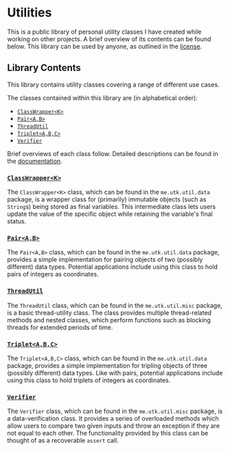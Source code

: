 # Utilities
This is a public library of personal utility classes I have created while working on other projects. A brief overview of its contents can be found below. This library can be used by anyone, as outlined in the [license](https://github.com/utk003/Utilities/blob/main/LICENSE).

## Library Contents
This library contains utility classes covering a range of different use cases.

The classes contained within this library are (in alphabetical order):
* [```ClassWrapper<K>```](https://github.com/utk003/Utilities#classwrapperk)
* [```Pair<A,B>```](https://github.com/utk003/Utilities#pairab)
* [```ThreadUtil```](https://github.com/utk003/Utilities#threadutil)
* [```Triplet<A,B,C>```](https://github.com/utk003/Utilities#tripletabc)
* [```Verifier```](https://github.com/utk003/Utilities#verifier)

Brief overviews of each class follow. Detailed descriptions can be found in the [documentation](https://utk003.github.io/documentation/libs/utilities/overview-summary.html).

### [```ClassWrapper<K>```](https://github.com/utk003/Utilities/blob/main/src/me/utk/util/data/ClassWrapper.java)
The ```ClassWrapper<K>``` class, which can be found in the ```me.utk.util.data``` package, is a wrapper class for (primarily) immutable objects (such as ```String```s) being stored as final variables. This intermediate class lets users update the value of the specific object while retaining the variable's final status.

### [```Pair<A,B>```](https://github.com/utk003/Utilities/blob/main/src/me/utk/util/data/Pair.java)
The ```Pair<A,B>``` class, which can be found in the ```me.utk.util.data``` package, provides a simple implementation for pairing objects of two (possibly different) data types. Potential applications include using this class to hold pairs of integers as coordinates.

### [```ThreadUtil```](https://github.com/utk003/Utilities/blob/main/src/me/utk/util/misc/ThreadUtil.java)
The ```ThreadUtil``` class, which can be found in the ```me.utk.util.misc``` package, is a basic thread-utility class. The class provides multiple thread-related methods and nested classes, which perform functions such as blocking threads for extended periods of time.

### [```Triplet<A,B,C>```](https://github.com/utk003/Utilities/blob/main/src/me/utk/util/data/Triplet.java)
The ```Triplet<A,B,C>``` class, which can be found in the ```me.utk.util.data``` package, provides a simple implementation for tripling objects of three (possibly different) data types. Like with pairs, potential applications include using this class to hold triplets of integers as coordinates.

### [```Verifier```](https://github.com/utk003/Utilities/blob/main/src/me/utk/util/misc/Verifier.java)
The ```Verifier``` class, which can be found in the ```me.utk.util.misc``` package, is a data-verification class. It provides a series of overloaded methods which allow users to compare two given inputs and throw an exception if they are not equal to each other. The functionality provided by this class can be thought of as a recoverable ```assert``` call.
